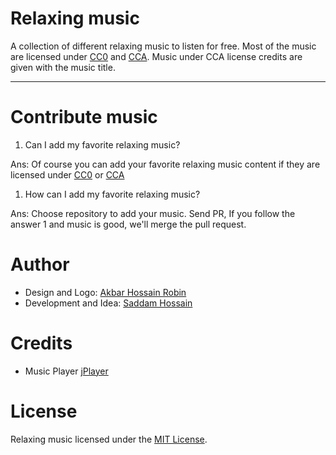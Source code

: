 # Relaxing music

A collection of different relaxing music to listen for free.  Most of the music are licensed under [CC0](https://en.wikipedia.org/wiki/Creative_Commons_license#Seven_regularly_used_licenses) and [CCA](https://en.wikipedia.org/wiki/Creative_Commons_license#Seven_regularly_used_licenses). Music under CCA license credits are given with the music title.

---
# Contribute music
1. Can I add my favorite relaxing music?

  Ans: Of course you can add your favorite relaxing music content if they are licensed under [CC0](https://en.wikipedia.org/wiki/Creative_Commons_license#Seven_regularly_used_licenses) or [CCA](https://en.wikipedia.org/wiki/Creative_Commons_license#Seven_regularly_used_licenses)

1. How can I add my favorite relaxing music?

  Ans: Choose repository to add your music. Send PR, If you follow the answer 1 and music is good, we'll merge the pull request.


# Author
* Design and Logo: [Akbar Hossain Robin](https://github.com/akbarhossainr)
* Development and Idea: [Saddam Hossain](https://github.com/thedevsaddam)

# Credits
  * Music Player [jPlayer](http://jplayer.org/)

# License
Relaxing music licensed under the [MIT License](LICENSE.md).
